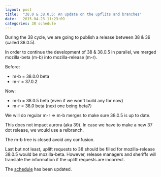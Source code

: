 ```yaml
---
layout: post
title:  "38.0 & 38.0.5: An update on the upflits and branches"
date:   2015-04-23 11:23:09
categories: 38 schedule
---
```


During the 38 cycle, we are going to publish a release between 38 & 39 (called 38.0.5).

In order to continue the development of 38 & 38.0.5 in parallel, we merged mozilla-beta (m-b)
into mozilla-release (m-r).

Before:
*   m-b = 38.0.0 beta
*   m-r = 37.0.2

Now:
*   m-b = 38.0.5 beta (even if we won't build any for now)
*   m-r = 38.0 beta (next one being beta7)

We will do regular m-r => m-b merges to make sure 38.0.5 is up to date.

This does not impact aurora (aka 39). In case we have to make a new 37 dot release, we would use
a relbranch.

The m-b tree is closed avoid any confusion.

Last but not least, uplift requests to 38 should be filled for mozilla-release
38.0.5 would be mozilla-beta. However, release managers and sheriffs will translate the information
if the uplift requests are incorrect.

The <a href="http://release.mozilla.org/planning/2015/01/13/release-schedule.html">schedule</a> has been updated.
